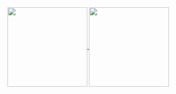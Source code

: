 <a href="https://github.com/anuraghazra/github-readme-stats">
  <img height="180" align="center" src="https://github-readme-stats.vercel.app/api?username=ThiagoCAltoe&theme=dark&show_icons=true&rank_icon=github" />
</a>
<a href="https://github.com/anuraghazra/convoychat">
  <img height="180" align="center" src="https://github-readme-stats.vercel.app/api/top-langs?username=ThiagoCAltoe&theme=dark&layout=compact&size_weight=0.5&count_weight=0.5&langs_count=8" />
</a>
